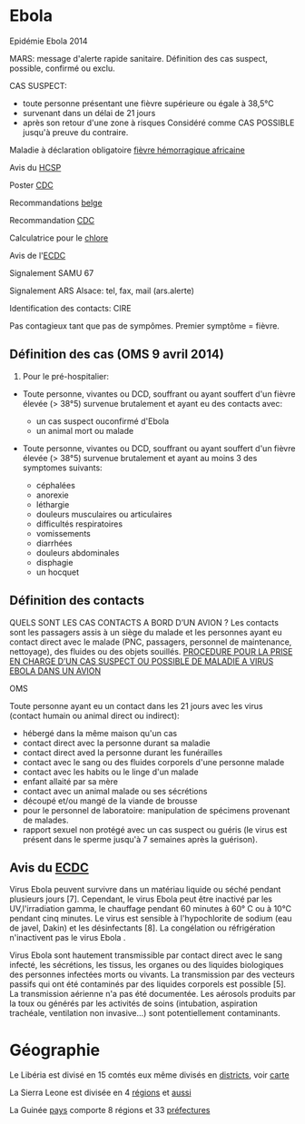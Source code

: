 Ebola
=====

Epidémie Ebola 2014

MARS: message d'alerte rapide sanitaire. Définition des cas suspect, possible, confirmé ou exclu.

CAS SUSPECT: 
- toute personne présentant une fièvre supérieure ou égale à 38,5°C
- survenant dans un délai de 21 jours
- après son retour d'une zone à risques
Considéré comme CAS POSSIBLE jusqu'à preuve du contraire.

Maladie à déclaration obligatoire [fièvre hémorragique africaine](https://www.formulaires.modernisation.gouv.fr/gf/cerfa_12200.do)

Avis du [HCSP](http://www.hcsp.fr/explore.cgi/avisrapportsdomaine?clefr=414)

Poster [CDC](http://www.cdc.gov/HAI/pdfs/ppe/ppeposter1322.pdf)

Recommandations [belge](http://www.health.belgium.be/internet2Prd/groups/public/@public/@shc/documents/ie2divers/19097511_fr.pdf)

Recommandation [CDC](http://emergency.cdc.gov/han/han00364.asp)

Calculatrice pour le [chlore](http://www.aly-abbara.com/utilitaires/calcul%20imc/calculatrice_degre_chlorometrique.html)

Avis de l'[ECDC](http://www.ecdc.europa.eu/en/press/news/_layouts/forms/News_DispForm.aspx?List=8db7286c-fe2d-476c-9133-18ff4cb1b568&ID=1041)

Signalement SAMU 67

Signalement ARS Alsace: tel, fax, mail (ars.alerte)

Identification des contacts: CIRE

Pas contagieux tant que pas de sympômes. Premier symptôme = fièvre.

Définition des cas (OMS 9 avril 2014)
-------------------------------------

1. Pour le pré-hospitalier:

- Toute personne, vivantes ou DCD, souffrant ou ayant souffert d'un fièvre élevée (> 38°5) survenue brutalement et ayant eu des contacts avec:
  - un cas suspect ouconfirmé d'Ebola
  - un animal mort ou malade

- Toute personne, vivantes ou DCD, souffrant ou ayant souffert d'un fièvre élevée (> 38°5) survenue brutalement et ayant au moins 3 des symptomes suivants:
  - céphalées
  - anorexie
  - léthargie
  - douleurs musculaires ou articulaires
  - difficultés respiratoires
  - vomissements
  - diarrhées
  - douleurs abdominales
  - disphagie
  - un hocquet

Définition des contacts
------------------------

QUELS SONT LES CAS CONTACTS A BORD D’UN AVION ?
Les contacts sont les passagers assis à un siège du malade et les personnes ayant eu contact direct avec le
malade (PNC, passagers, personnel de maintenance, nettoyage), des fluides ou des objets souillés.
[PROCEDURE POUR LA PRISE EN CHARGE D’UN CAS SUSPECT OU
POSSIBLE DE MALADIE A VIRUS EBOLA DANS UN AVION]()

OMS

Toute personne ayant eu un contact dans les 21 jours avec les virus (contact humain ou animal direct ou indirect):
- hébergé dans la même maison qu'un cas
- contact direct avec la personne durant sa maladie
- contact direct aved la personne durant les funérailles
- contact avec le sang ou des fluides corporels d'une personne malade
- contact avec les habits ou le linge d'un malade
- enfant allaité par sa mère
- contact avec un animal malade ou ses sécrétions
- découpé et/ou mangé de la viande de brousse
- pour le personnel de laboratoire: manipulation de spécimens provenant de malades.
- rapport sexuel non protégé avec un cas suspect ou guéris (le virus est présent dans le sperme jusqu'à 7 semaines après la guérison).

Avis du [ECDC](http://www.ecdc.europa.eu/en/publications/Publications/ebola-outbreak-west-africa-1-august-2014.pdf)
------------------------------------------------------------------------------------------------------------------


Virus Ebola peuvent survivre dans un matériau liquide ou séché pendant plusieurs jours [7]. Cependant, le virus Ebola peut être
inactivé par les UV,l'irradiation gamma, le chauffage pendant 60 minutes à 60° C ou à 10°C pendant cinq minutes. Le
virus est sensible à l'hypochlorite de sodium (eau de javel, Dakin) et les désinfectants [8]. La congélation ou réfrigération n'inactivent  pas le virus Ebola .

Virus Ebola sont hautement transmissible par contact direct avec le sang infecté, les sécrétions, les tissus, les organes ou des liquides biologiques des personnes infectées morts ou vivants.
La transmission par des vecteurs passifs qui ont été contaminés par des liquides corporels est possible [5].
La transmission aérienne n'a pas été documentée. Les aérosols produits par la toux ou générés par les activités de soins (intubation, aspiration trachéale, ventilation non invasive...) sont potentiellement contaminants.

Géographie
=========

Le Libéria est divisé en 15 comtés eux même divisés en [districts](http://fr.wikipedia.org/wiki/Districts_du_Liberia), voir [carte](http://fr.wikipedia.org/wiki/Districts_du_Liberia#mediaviewer/Fichier:Disctricts_Lib%C3%A9ria_map.svg)

La Sierra Leone est divisée en 4 [régions](http://fr.wikipedia.org/wiki/Subdivisions_de_Sierra_Leone) et [aussi](http://fr.wikipedia.org/wiki/Sierra_Leone)

La Guinée [pays](http://fr.wikipedia.org/wiki/Guin%C3%A9e) comporte 8 régions et 33 [préfectures](http://fr.wikipedia.org/wiki/Subdivision_de_la_Guin%C3%A9e)

